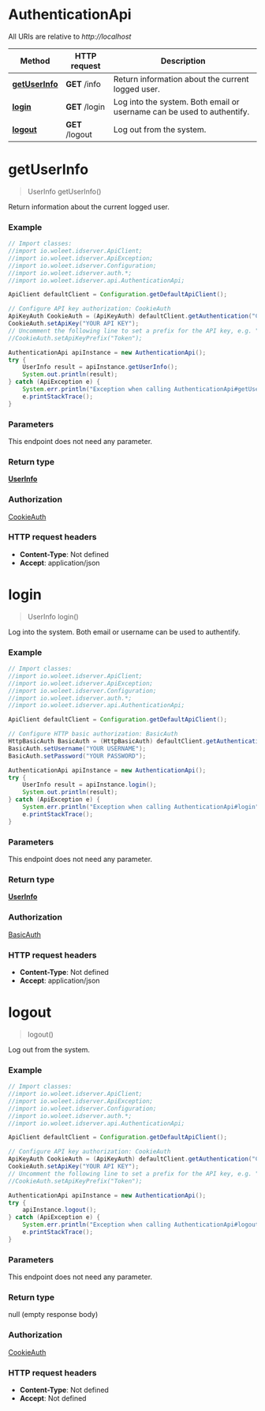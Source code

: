 # AuthenticationApi

All URIs are relative to *http://localhost*

Method | HTTP request | Description
------------- | ------------- | -------------
[**getUserInfo**](AuthenticationApi.md#getUserInfo) | **GET** /info | Return information about the current logged user.
[**login**](AuthenticationApi.md#login) | **GET** /login | Log into the system. Both email or username can be used to authentify.
[**logout**](AuthenticationApi.md#logout) | **GET** /logout | Log out from the system.


<a name="getUserInfo"></a>
# **getUserInfo**
> UserInfo getUserInfo()

Return information about the current logged user.

### Example
```java
// Import classes:
//import io.woleet.idserver.ApiClient;
//import io.woleet.idserver.ApiException;
//import io.woleet.idserver.Configuration;
//import io.woleet.idserver.auth.*;
//import io.woleet.idserver.api.AuthenticationApi;

ApiClient defaultClient = Configuration.getDefaultApiClient();

// Configure API key authorization: CookieAuth
ApiKeyAuth CookieAuth = (ApiKeyAuth) defaultClient.getAuthentication("CookieAuth");
CookieAuth.setApiKey("YOUR API KEY");
// Uncomment the following line to set a prefix for the API key, e.g. "Token" (defaults to null)
//CookieAuth.setApiKeyPrefix("Token");

AuthenticationApi apiInstance = new AuthenticationApi();
try {
    UserInfo result = apiInstance.getUserInfo();
    System.out.println(result);
} catch (ApiException e) {
    System.err.println("Exception when calling AuthenticationApi#getUserInfo");
    e.printStackTrace();
}
```

### Parameters
This endpoint does not need any parameter.

### Return type

[**UserInfo**](UserInfo.md)

### Authorization

[CookieAuth](../README.md#CookieAuth)

### HTTP request headers

 - **Content-Type**: Not defined
 - **Accept**: application/json

<a name="login"></a>
# **login**
> UserInfo login()

Log into the system. Both email or username can be used to authentify.

### Example
```java
// Import classes:
//import io.woleet.idserver.ApiClient;
//import io.woleet.idserver.ApiException;
//import io.woleet.idserver.Configuration;
//import io.woleet.idserver.auth.*;
//import io.woleet.idserver.api.AuthenticationApi;

ApiClient defaultClient = Configuration.getDefaultApiClient();

// Configure HTTP basic authorization: BasicAuth
HttpBasicAuth BasicAuth = (HttpBasicAuth) defaultClient.getAuthentication("BasicAuth");
BasicAuth.setUsername("YOUR USERNAME");
BasicAuth.setPassword("YOUR PASSWORD");

AuthenticationApi apiInstance = new AuthenticationApi();
try {
    UserInfo result = apiInstance.login();
    System.out.println(result);
} catch (ApiException e) {
    System.err.println("Exception when calling AuthenticationApi#login");
    e.printStackTrace();
}
```

### Parameters
This endpoint does not need any parameter.

### Return type

[**UserInfo**](UserInfo.md)

### Authorization

[BasicAuth](../README.md#BasicAuth)

### HTTP request headers

 - **Content-Type**: Not defined
 - **Accept**: application/json

<a name="logout"></a>
# **logout**
> logout()

Log out from the system.

### Example
```java
// Import classes:
//import io.woleet.idserver.ApiClient;
//import io.woleet.idserver.ApiException;
//import io.woleet.idserver.Configuration;
//import io.woleet.idserver.auth.*;
//import io.woleet.idserver.api.AuthenticationApi;

ApiClient defaultClient = Configuration.getDefaultApiClient();

// Configure API key authorization: CookieAuth
ApiKeyAuth CookieAuth = (ApiKeyAuth) defaultClient.getAuthentication("CookieAuth");
CookieAuth.setApiKey("YOUR API KEY");
// Uncomment the following line to set a prefix for the API key, e.g. "Token" (defaults to null)
//CookieAuth.setApiKeyPrefix("Token");

AuthenticationApi apiInstance = new AuthenticationApi();
try {
    apiInstance.logout();
} catch (ApiException e) {
    System.err.println("Exception when calling AuthenticationApi#logout");
    e.printStackTrace();
}
```

### Parameters
This endpoint does not need any parameter.

### Return type

null (empty response body)

### Authorization

[CookieAuth](../README.md#CookieAuth)

### HTTP request headers

 - **Content-Type**: Not defined
 - **Accept**: Not defined

